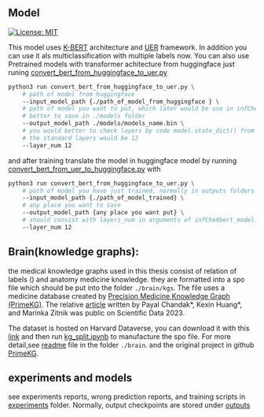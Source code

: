 ## Model

[![License: MIT](https://img.shields.io/badge/License-MIT-yellow.svg)](https://opensource.org/licenses/MIT)

This model uses [K-BERT](https://github.com/autoliuweijie/K-BERT) architecture and [UER](https://github.com/dbiir/UER-py) framework. In addition you can use it als multiclassification with multiple labels now. You can also use Pretrained models with transformer achitecture from huggingface just runing [convert_bert_from_huggingface_to_uer.py](convert_bert_from_huggingface_to_uer.py) 

```sh
python3 run convert_bert_from_huggingface_to_uer.py \
    # path of model from huggingface
    --input_model_path {./path_of_model_from_huggingface } \
    # path of model you want to put, which later would be use in infCheXbert_model.ipynb
    # better to save in ./models folder
    --output_model_path ./models/models_name.bin \
    # you would better to check layers by code model.state_dict() from torch. 
    # the standard layers would be 12 
    --layer_num 12
```

and after training translate the model in huggingface model by running [convert_bert_from_uer_to_huggingface.py](convert_bert_from_uer_to_huggingface.py) with

```sh
python3 run convert_bert_from_huggingface_to_uer.py \
    # path of model you have just trained, normally in outputs folders
    --input_model_path {./path_of_model_trained} \
    # any place you want to save
    --output_model_path {any place you want put} \
    # should consist with layers_num in arguments of infCheXbert_model.ipynb. default 12
    --layer_num 12 
```

## Brain(knowledge graphs):

the medical knowledge graphs used in this thesis consist of relation of labels () and anatomy medicine knowledge. they are formatted into a spo file which should be put into the folder ```./brain/kgs```. The file uses a medicine database created by [Precision Medicine Knowledge Graph (PrimeKG)](https://zitniklab.hms.harvard.edu/projects/PrimeKG/). The relative [article](https://www.biorxiv.org/content/10.1101/2022.05.01.489928v2) written by Payal Chandak*, Kexin Huang*, and Marinka Zitnik was public on Scientific Data 2023. 

The dataset is hosted on Harvard Dataverse, you can download it with this [link](https://dataverse.harvard.edu/api/access/datafile/6180620) and then run [kg_split.ipynb](brain/kg_split.ipynb) to manufacture the spo file. For more detail,see [readme](brain/README.md) file in the folder ```./brain```. and the original project in github [PrimeKG](https://github.com/mims-harvard/PrimeKG).

## experiments and models
see experiments reports, wrong prediction reports, and training scripts in [experiments](experiments/) folder. Normally, output checkpoints are stored under [outputs](outputs/)
